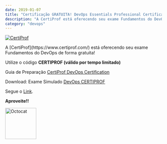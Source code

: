 ```yaml
---
date: 2019-01-07
title: "Certificação GRATUITA! DevOps Essentials Professional Certificate (DEPC)"
description: "A CertiProf está oferecendo seu exame Fundamentos do DevOps de forma gratuita!"
category: "devops"
---
```


<p class="alinhar"><a target="_blank" href="https://www.certiprof.com/devops-essentials-professional-certificate-depc-brazilian-portuguese/"><img class="tamanho" src="../assets/images-posts/0-Outros/CertiProf.png" alt="CertiProf"></a></p>
A [CertiProf](https://www.certiprof.com/) está oferecendo seu exame Fundamentos do DevOps de forma gratuita!

Utilize o código **CERTIPROF (válido por tempo limitado)**

Guia de Preparação [CertiProf DevOps Certification](https://www.certiprof.com/wp-content/uploads/2018/10/PTBR_DevOps.pdf)

Download: Exame Simulado [DevOps CERTIPROF](https://www.certiprof.com/wp-content/uploads/2018/10/PTBR_DevOps-Mock-Exam.pdf)

Segue o [Link](https://www.certiprof.com/devops-essentials-professional-certificate-depc-brazilian-portuguese/).

**Aproveite!!**

<p class="alinhar"><img src="../assets/images/octocat.gif" alt="Octocat" width="100" height="100" ></p>